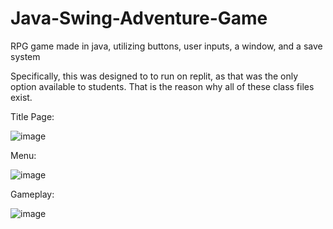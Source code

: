 # Java-Swing-Adventure-Game 
RPG game made in java, utilizing buttons, user inputs, a window, and a save system

Specifically, this was designed to to run on replit, as that was the only option available to students. That is the reason why all of these class files exist.

Title Page:

![image](https://user-images.githubusercontent.com/40319751/141876635-93157588-3b7b-42b1-82b3-7612c34e5728.png)


Menu:

![image](https://user-images.githubusercontent.com/40319751/141876675-6fe1eb68-dcb1-4d51-9559-999886388ef1.png)

Gameplay:

![image](https://user-images.githubusercontent.com/40319751/141876785-407b0e23-c055-40fe-bffb-600d9c2c3e12.png)

